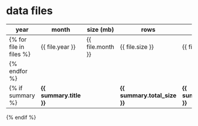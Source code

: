 # data files

| year | month | size (mb) | rows | file |
| ---- | ----- | --------- | ---- | ---- |
{% for file in files %}|{{ file.year }}|{{ file.month }}|{{ file.size }}|{{ file.row_count }}|[{{ file.file_name }}]({{ file.file_path }})|
{% endfor %}||||||
{% if summary %}|**{{ summary.title }}**||**{{ summary.total_size }}**|**{{ summary.total_rows }}**||
{% endif %}
